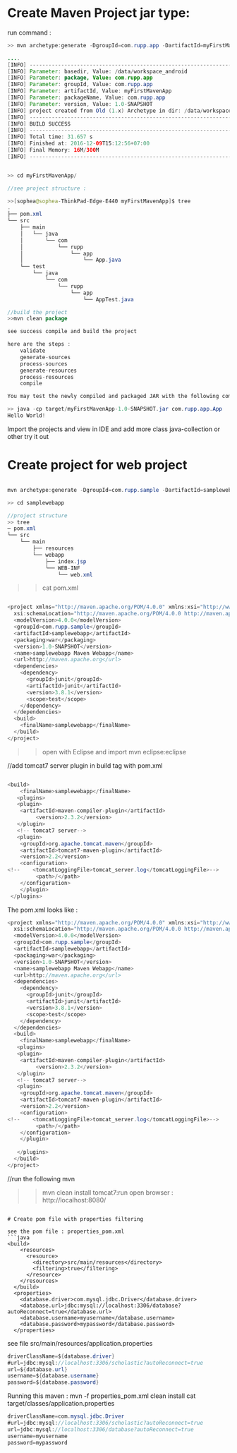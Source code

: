 # Create Maven Project jar type:


run command :
```java
>> mvn archetype:generate -DgroupId=com.rupp.app -DartifactId=myFirstMavenApp -DarchetypeArtifactId=maven-archetype-quickstart -DinteractiveMode=false

....
[INFO] ----------------------------------------------------------------------------
[INFO] Parameter: basedir, Value: /data/workspace_android
[INFO] Parameter: package, Value: com.rupp.app
[INFO] Parameter: groupId, Value: com.rupp.app
[INFO] Parameter: artifactId, Value: myFirstMavenApp
[INFO] Parameter: packageName, Value: com.rupp.app
[INFO] Parameter: version, Value: 1.0-SNAPSHOT
[INFO] project created from Old (1.x) Archetype in dir: /data/workspace_android/myFirstMavenApp
[INFO] ------------------------------------------------------------------------
[INFO] BUILD SUCCESS
[INFO] ------------------------------------------------------------------------
[INFO] Total time: 31.657 s
[INFO] Finished at: 2016-12-09T15:12:56+07:00
[INFO] Final Memory: 16M/300M
[INFO] ------------------------------------------------------------------------


>> cd myFirstMavenApp/

//see project structure :

>>[sophea@sophea-ThinkPad-Edge-E440 myFirstMavenApp]$ tree
.
├── pom.xml
└── src
    ├── main
    │   └── java
    │       └── com
    │           └── rupp
    │               └── app
    │                   └── App.java
    └── test
        └── java
            └── com
                └── rupp
                    └── app
                        └── AppTest.java

//build the project
>>mvn clean package

see success compile and build the project

here are the steps :
    validate
    generate-sources
    process-sources
    generate-resources
    process-resources
    compile

You may test the newly compiled and packaged JAR with the following command:

>> java -cp target/myFirstMavenApp-1.0-SNAPSHOT.jar com.rupp.app.App 
Hello World!
```

Import the projects and view in IDE and add more class java-collection or other try it out



# Create project for web project
```java

mvn archetype:generate -DgroupId=com.rupp.sample -DartifactId=samplewebapp -DarchetypeArtifactId=maven-archetype-webapp	-DinteractiveMode=false

>> cd samplewebapp

//project structure
>> tree 
─ pom.xml
└── src
    └── main
        ├── resources
        └── webapp
            ├── index.jsp
            └── WEB-INF
                └── web.xml
```
>> cat pom.xml
```java

<project xmlns="http://maven.apache.org/POM/4.0.0" xmlns:xsi="http://www.w3.org/2001/XMLSchema-instance"
  xsi:schemaLocation="http://maven.apache.org/POM/4.0.0 http://maven.apache.org/maven-v4_0_0.xsd">
  <modelVersion>4.0.0</modelVersion>
  <groupId>com.rupp.sample</groupId>
  <artifactId>samplewebapp</artifactId>
  <packaging>war</packaging>
  <version>1.0-SNAPSHOT</version>
  <name>samplewebapp Maven Webapp</name>
  <url>http://maven.apache.org</url>
  <dependencies>
    <dependency>
      <groupId>junit</groupId>
      <artifactId>junit</artifactId>
      <version>3.8.1</version>
      <scope>test</scope>
    </dependency>
  </dependencies>
  <build>
    <finalName>samplewebapp</finalName>
  </build>
</project>
```

>> open with Eclipse and import
>> mvn eclipse:eclipse

//add tomcat7 server plugin in build tag  with pom.xml

```java

<build>
    <finalName>samplewebapp</finalName>
   <plugins>
   <plugin>
	<artifactId>maven-compiler-plugin</artifactId>
         <version>2.3.2</version>
   </plugin>
   <!-- tomcat7 server-->
   <plugin>
	<groupId>org.apache.tomcat.maven</groupId>
	<artifactId>tomcat7-maven-plugin</artifactId>
	<version>2.2</version>
	<configuration>
<!--	<tomcatLoggingFile>tomcat_server.log</tomcatLoggingFile>-->
         <path>/</path>
	</configuration>
    </plugin>
 </plugins>

```

The pom.xml looks like :

```java
<project xmlns="http://maven.apache.org/POM/4.0.0" xmlns:xsi="http://www.w3.org/2001/XMLSchema-instance"
  xsi:schemaLocation="http://maven.apache.org/POM/4.0.0 http://maven.apache.org/maven-v4_0_0.xsd">
  <modelVersion>4.0.0</modelVersion>
  <groupId>com.rupp.sample</groupId>
  <artifactId>samplewebapp</artifactId>
  <packaging>war</packaging>
  <version>1.0-SNAPSHOT</version>
  <name>samplewebapp Maven Webapp</name>
  <url>http://maven.apache.org</url>
  <dependencies>
    <dependency>
      <groupId>junit</groupId>
      <artifactId>junit</artifactId>
      <version>3.8.1</version>
      <scope>test</scope>
    </dependency>
  </dependencies>
  <build>
    <finalName>samplewebapp</finalName>
   <plugins>
   <plugin>
	<artifactId>maven-compiler-plugin</artifactId>
         <version>2.3.2</version>
   </plugin>
   <!-- tomcat7 server-->
   <plugin>
	<groupId>org.apache.tomcat.maven</groupId>
	<artifactId>tomcat7-maven-plugin</artifactId>
	<version>2.2</version>
	<configuration>
<!--	<tomcatLoggingFile>tomcat_server.log</tomcatLoggingFile>-->
         <path>/</path>
	</configuration>
    </plugin>
   
   </plugins>
  </build>
</project>
```

//run the following mvn
>>mvn clean install tomcat7:run
open browser : http://localhost:8080/

```

# Create pom file with properties filtering

see the pom file : properties_pom.xml 
```java
<build>
    <resources>
      <resource>
        <directory>src/main/resources</directory>
        <filtering>true</filtering>
      </resource>
    </resources>
  </build>
  <properties>
    <database.driver>com.mysql.jdbc.Driver</database.driver>
    <database.url>jdbc:mysql://localhost:3306/database?autoReconnect=true</database.url>
    <database.username>myusername</database.username>
    <database.password>mypassword</database.password>
  </properties>
```
see file src/main/resources/application.properties
```java
driverClassName=${database.driver}
#url=jdbc:mysql://localhost:3306/scholastic?autoReconnect=true
url=${database.url}
username=${database.username}
password=${database.password}
```
Running this maven : mvn -f properties_pom.xml clean install
cat target/classes/application.properties 
```java
driverClassName=com.mysql.jdbc.Driver
#url=jdbc:mysql://localhost:3306/scholastic?autoReconnect=true
url=jdbc:mysql://localhost:3306/database?autoReconnect=true
username=myusername
password=mypassword
```
